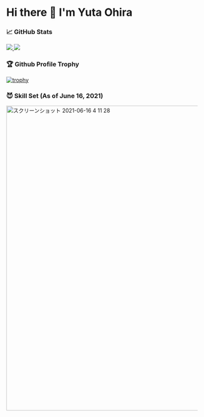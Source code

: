 # Hi there 👋 I'm Yuta Ohira


### 📈 GitHub Stats

<p>
  <a href="https://github.com/anuraghazra/github-readme-stats" target="_blank" rel="noopener noreferrer">
    <img src="https://github-readme-stats.vercel.app/api?username=Alesion30&count_private=true&show_icons=true&title_color=81A1C1&text_color=ECEFF4&bg_color=2E3440&icon_color=D8DEE9&border_radius=10" />
  </a>

  <a href="https://github.com/anuraghazra/github-readme-stats" target="_blank" rel="noopener noreferrer">
    <img src="https://github-readme-stats.vercel.app/api/top-langs/?username=Alesion30&langs_count=8&layout=compact&title_color=81A1C1&text_color=ECEFF4&bg_color=2E3440&icon_color=D8DEE9&border_radius=10" />
  </a>
</p>


### 🏆 Github Profile Trophy

[![trophy](https://github-profile-trophy.vercel.app/?username=Alesion30&theme=nord&row=1)](https://github.com/ryo-ma/github-profile-trophy)


### 😈 Skill Set (As of June 16, 2021)
<img width="800" alt="スクリーンショット 2021-06-16 4 11 28" src="https://user-images.githubusercontent.com/50891407/122109960-f05cf580-ce58-11eb-92bf-aaf828286598.png">
